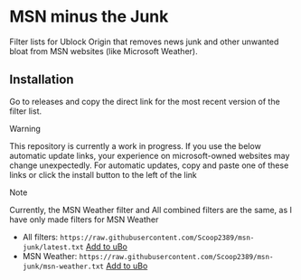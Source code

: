 # MSN minus the Junk
Filter lists for Ublock Origin that removes news junk and other unwanted bloat from MSN websites (like Microsoft Weather).
## Installation
Go to releases and copy the direct link for the most recent version of the filter list.
> [!WARNING]
> This repository is currently a work in progress. If you use the below automatic update links, your experience on microsoft-owned websites may change unexpectedly. 
For automatic updates, copy and paste one of these links or click the install button to the left of the link

> [!NOTE]
> Currently, the MSN Weather filter and All combined filters are the same, as I have only made filters for MSN Weather
- All filters: `https://raw.githubusercontent.com/Scoop2389/msn-junk/latest.txt` [Add to uBo](https://subscribe.adblockplus.org/?location=https://raw.githubusercontent.com/Scoop2389/msn-junk/latest.txt&title=msn-junk)
- MSN Weather: `https://raw.githubusercontent.com/Scoop2389/msn-junk/msn-weather.txt` [Add to uBo](https://subscribe.adblockplus.org/?location=https://raw.githubusercontent.com/Scoop2389/msn-junk/latest.txt&title=msn-junk%20%28MSN%20Weather%20Only%29)

